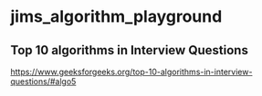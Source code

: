 # jims_algorithm_playground


## Top 10 algorithms in Interview Questions

https://www.geeksforgeeks.org/top-10-algorithms-in-interview-questions/#algo5
